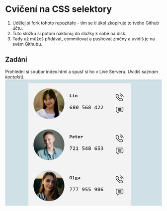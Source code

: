 # Cvičení na CSS selektory
1. Udělej si fork tohoto repozitáře - tím se ti úkol zkopíruje to tvého Github účtu.  
2. Tuto složku si potom naklonuj do složky k sobě na disk. 
3. Tady už můžeš přidávat, commitovat a pushovat změny a uvidíš je na svém Githubu.  

## Zadání 
Prohlédni si soubor index.html a spusť si ho v Live Serveru. Uvidíš *seznam kontaktů*. 
![Selektory zadani](selektory_zadani.jpg)
